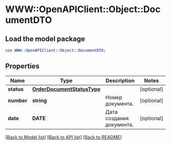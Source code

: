 # WWW::OpenAPIClient::Object::DocumentDTO

## Load the model package
```perl
use WWW::OpenAPIClient::Object::DocumentDTO;
```

## Properties
Name | Type | Description | Notes
------------ | ------------- | ------------- | -------------
**status** | [**OrderDocumentStatusType**](OrderDocumentStatusType.md) |  | [optional] 
**number** | **string** | Номер документа. | [optional] 
**date** | **DATE** | Дата создания документа. | [optional] 

[[Back to Model list]](../README.md#documentation-for-models) [[Back to API list]](../README.md#documentation-for-api-endpoints) [[Back to README]](../README.md)


